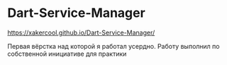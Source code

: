 # Dart-Service-Manager
https://xakercool.github.io/Dart-Service-Manager/

Первая вёрстка над которой я работал усердно. Работу выполнил по собственной инициативе для практики
